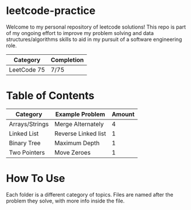 # leetcode-practice

Welcome to my personal repository of leetcode solutions! This repo is part of my ongoing effort to improve my problem solving and data structures/algorithms skills to aid in my pursuit of a software engineering role.

| Category    | Completion |
|-------------|------------|
| LeetCode 75 | 7/75       |

# Table of Contents

| Category       | Example Problem     | Amount |
|----------------|---------------------|--------|
| Arrays/Strings | Merge Alternately   | 4      |
| Linked List    | Reverse Linked list | 1      |
| Binary Tree    | Maximum Depth       | 1      |
| Two Pointers   | Move Zeroes         | 1      |

# How To Use

Each folder is a different category of topics. Files are named after the problem they solve, with more info inside the file.